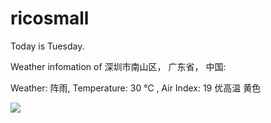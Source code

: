 # ricosmall

Today is Tuesday.

Weather infomation of 深圳市南山区， 广东省， 中国: 

Weather: 阵雨, Temperature: 30 ℃ , Air Index: 19 优高温 黄色

<img src="https://github-readme-stats.vercel.app/api?username=ricosmall&show_icons=true" />
